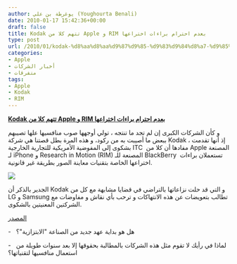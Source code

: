 ```yaml
---
author: يوغرطة بن علي (Youghourta Benali)
date: 2010-01-17 15:42:36+00:00
draft: false
title: Kodak تتهم كلا من Apple و RIM بعدم احترام براءات اختراعها
type: post
url: /2010/01/kodak-%d8%aa%d8%aa%d9%87%d9%85-%d9%83%d9%84%d8%a7-%d9%85%d9%86-apple-%d9%88-rim-%d8%a8%d8%b9%d8%af%d9%85-%d8%a7%d8%ad%d8%aa%d8%b1%d8%a7%d9%85-%d8%a8%d8%b1%d8%a7%d8%a1%d8%a7%d8%aa-%d8%a7%d8%ae%d8%aa/
categories:
- Apple
- أخبار الشركات
- متفرقات
tags:
- Apple
- Kodak
- RIM
---
```


[**Kodak تتهم كلا من Apple و RIM بعدم احترام براءات اختراعها**](http://www.it-scoop.com/2010/01/kodak-%d8%aa%d8%aa%d9%87%d9%85-%d9%83%d9%84%d8%a7-%d9%85%d9%86-apple-%d9%88-rim-%d8%a8%d8%b9%d8%af%d9%85-%d8%a7%d8%ad%d8%aa%d8%b1%d8%a7%d9%85-%d8%a8%d8%b1%d8%a7%d8%a1%d8%a7%d8%aa-%d8%a7%d8%ae%d8%aa/)


و كأن الشركات الكبرى إن لم تجد ما تنتجه ، تولي أوجهها صوب منافسيها علها تصيبهم ببعض ما أصيبت به من ركود، و هذه المرة بطل قصتنا هي شركة Kodak ، إذ أنها تقدمت بشكوى إلى المفوضية الأمريكية للتجارية الخارجية ITC  مفادها أن كلا من Apple المصنعة لـ iPhone و Research in Motion (RIM) المصنعة للـ BlackBerry  تستعملان براءات اختراعها الخاصة بتقنيات معاينة الصور بطريقة غير قانونية.

[![](http://www.it-scoop.com/wp-content/uploads/2010/01/kodak-logo.jpg)
](http://www.it-scoop.com/2010/01/kodak-%d8%aa%d8%aa%d9%87%d9%85-%d9%83%d9%84%d8%a7-%d9%85%d9%86-apple-%d9%88-rim-%d8%a8%d8%b9%d8%af%d9%85-%d8%a7%d8%ad%d8%aa%d8%b1%d8%a7%d9%85-%d8%a8%d8%b1%d8%a7%d8%a1%d8%a7%d8%aa-%d8%a7%d8%ae%d8%aa/)

الجدير بالذكر أن Kodak و التي قد حلت نزاعاتها بالتراضي في قضايا مشابهة مع كل من LG و Samsung تطالب بتعويضات عن هذه الانتهاكات و ترحب بأي نقاش و مفاوضات مع الشركتين المعنيتين بالشكوى.

[المصدر](http://www.benzinga.com/general/87597/kodak-sues-apple-and-research-in-motion)

-   هل هو بداية عهد جديد من الصناعة "الابتزازية"؟

-   لماذا في رأيك لا تقوم مثل هذه الشركات بالمطالبة بحقوقها إلا بعد سنوات طويلة من استعمال منافسيها لتقنياتها؟
